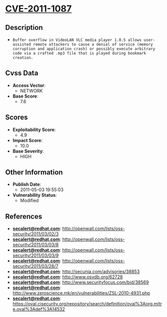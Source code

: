 
# [CVE-2011-1087](https://cve.mitre.org/cgi-bin/cvename.cgi?name=CVE-2011-1087)

## Description

- `Buffer overflow in VideoLAN VLC media player 1.0.5 allows user-assisted remote attackers to cause a denial of service (memory corruption and application crash) or possibly execute arbitrary code via a crafted .mp3 file that is played during bookmark creation.`

## Cvss Data

- **Access Vector**:
  - NETWORK
- **Base Score**:
  - 7.6

## Scores

- **Exploitability Score**:
  - 4.9
- **Impact Score**:
  - 10.0
- **Base Severity**:
  - HIGH

## Other Information

- **Publish Date**:
  - 2011-05-03 19:55:03
- **Vulnerability Status**:
  - Modified

## References

- **secalert@redhat.com**: http://openwall.com/lists/oss-security/2011/03/02/3
- **secalert@redhat.com**: http://openwall.com/lists/oss-security/2011/03/03/8
- **secalert@redhat.com**: http://openwall.com/lists/oss-security/2011/03/03/9
- **secalert@redhat.com**: http://openwall.com/lists/oss-security/2011/03/28/7
- **secalert@redhat.com**: http://secunia.com/advisories/38853
- **secalert@redhat.com**: http://www.osvdb.org/62728
- **secalert@redhat.com**: http://www.securityfocus.com/bid/38569
- **secalert@redhat.com**: http://www.zeroscience.mk/en/vulnerabilities/ZSL-2010-4931.php
- **secalert@redhat.com**: https://oval.cisecurity.org/repository/search/definition/oval%3Aorg.mitre.oval%3Adef%3A14532
